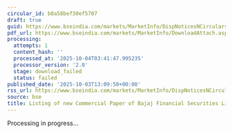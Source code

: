 ```yaml
---
circular_id: b0a58bef30ef5707
draft: true
guid: https://www.bseindia.com/markets/MarketInfo/DispNoticesNCirculars.aspx?Noticeid={D6943439-30B8-4CF9-A4C8-47DD554F44CE}&noticeno=20251003-45&dt=10/03/2025&icount=45&totcount=73&flag=0
pdf_url: https://www.bseindia.com/markets/MarketInfo/DownloadAttach.aspx?id=20251003-45&attachedId=
processing:
  attempts: 1
  content_hash: ''
  processed_at: '2025-10-04T03:41:47.995235'
  processor_version: '2.0'
  stage: download_failed
  status: failed
published_date: '2025-10-03T13:09:50+00:00'
rss_url: https://www.bseindia.com/markets/MarketInfo/DispNoticesNCirculars.aspx?Noticeid={D6943439-30B8-4CF9-A4C8-47DD554F44CE}&noticeno=20251003-45&dt=10/03/2025&icount=45&totcount=73&flag=0
source: bse
title: Listing of new Commercial Paper of Bajaj Financial Securities Limited
---
```


Processing in progress...